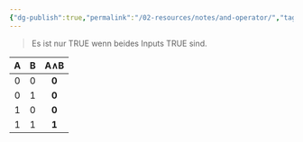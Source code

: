 ```yaml
---
{"dg-publish":true,"permalink":"/02-resources/notes/and-operator/","tags":["mathe","informatik/logik"],"noteIcon":"","updated":"2025-10-29T12:59:02.182+01:00"}
---
```



>Es ist nur TRUE wenn beides Inputs TRUE sind.

|  A  |  B  | **A∧B** |
| :-: | :-: | :-----: |
|  0  |  0  |  **0**  |
|  0  |  1  |  **0**  |
|  1  |  0  |  **0**  |
|  1  |  1  |  **1**  |
<style> .container {font-family: sans-serif; text-align: center;} .button-wrapper button {z-index: 1;height: 40px; width: 100px; margin: 10px;padding: 5px;} .excalidraw .App-menu_top .buttonList { display: flex;} .excalidraw-wrapper { height: 800px; margin: 50px; position: relative;} :root[dir="ltr"] .excalidraw .layer-ui__wrapper .zen-mode-transition.App-menu_bottom--transition-left {transform: none;} </style><script src="https://cdn.jsdelivr.net/npm/react@17/umd/react.production.min.js"></script><script src="https://cdn.jsdelivr.net/npm/react-dom@17/umd/react-dom.production.min.js"></script><script type="text/javascript" src="https://cdn.jsdelivr.net/npm/@excalidraw/excalidraw@0/dist/excalidraw.production.min.js"></script><div id="AND-Operator_2024-07-26_1354.31.excalidraw.md1"></div><script>(function(){const InitialData={"type":"excalidraw","version":2,"source":"https://github.com/zsviczian/obsidian-excalidraw-plugin/releases/tag/2.2.10","elements":[{"id":"8TimtquVFMVxMLRDl5raA","type":"ellipse","x":-384,"y":-85.2421875,"width":24,"height":22,"angle":0,"strokeColor":"#1e1e1e","backgroundColor":"transparent","fillStyle":"solid","strokeWidth":2,"strokeStyle":"solid","roughness":1,"opacity":100,"groupIds":[],"frameId":null,"index":"a0","roundness":{"type":2},"seed":50019803,"version":39,"versionNonce":284622837,"isDeleted":false,"boundElements":null,"updated":1721995012653,"link":null,"locked":false},{"type":"ellipse","version":29,"versionNonce":1559631707,"index":"a1","isDeleted":false,"id":"0z135kkqZ47buqjJU_qBp","fillStyle":"solid","strokeWidth":2,"strokeStyle":"solid","roughness":1,"opacity":100,"angle":0,"x":-383,"y":-26.2421875,"strokeColor":"#1e1e1e","backgroundColor":"transparent","width":24,"height":22,"seed":1500808725,"groupIds":[],"frameId":null,"roundness":{"type":2},"boundElements":[],"updated":1721995006317,"link":null,"locked":false},{"id":"ZCGSHYtXXPXeugWXClRJr","type":"line","x":-373,"y":-84.2421875,"width":0,"height":74,"angle":0,"strokeColor":"#1e1e1e","backgroundColor":"transparent","fillStyle":"solid","strokeWidth":2,"strokeStyle":"solid","roughness":1,"opacity":100,"groupIds":[],"frameId":null,"index":"a3","roundness":{"type":2},"seed":1794862651,"version":38,"versionNonce":1542474939,"isDeleted":false,"boundElements":null,"updated":1721995026341,"link":null,"locked":false,"points":[[0,0],[0,-74]],"lastCommittedPoint":null,"startBinding":null,"endBinding":null,"startArrowhead":null,"endArrowhead":null},{"id":"dG40YbxHT7XNmZynYkiZu","type":"line","x":-372,"y":-158.2421875,"width":147,"height":0,"angle":0,"strokeColor":"#1e1e1e","backgroundColor":"transparent","fillStyle":"solid","strokeWidth":2,"strokeStyle":"solid","roughness":1,"opacity":100,"groupIds":[],"frameId":null,"index":"a4","roundness":{"type":2},"seed":56425819,"version":32,"versionNonce":641457179,"isDeleted":false,"boundElements":null,"updated":1721995032727,"link":null,"locked":false,"points":[[0,0],[147,0]],"lastCommittedPoint":null,"startBinding":null,"endBinding":null,"startArrowhead":null,"endArrowhead":null},{"type":"line","version":60,"versionNonce":224318875,"index":"a5","isDeleted":false,"id":"UoLp4E0oQLTtiHIXRv3T-","fillStyle":"solid","strokeWidth":2,"strokeStyle":"solid","roughness":1,"opacity":100,"angle":0,"x":-160.54196774326266,"y":-157.64643385313056,"strokeColor":"#1e1e1e","backgroundColor":"transparent","width":147,"height":0,"seed":227810421,"groupIds":[],"frameId":null,"roundness":{"type":2},"boundElements":[],"updated":1721995039214,"link":null,"locked":false,"startBinding":null,"endBinding":null,"lastCommittedPoint":null,"startArrowhead":null,"endArrowhead":null,"points":[[0,0],[147,0]]},{"type":"line","version":67,"versionNonce":111117339,"index":"a6","isDeleted":false,"id":"86jH9J3Bkw5a2xjIGhUk_","fillStyle":"solid","strokeWidth":2,"strokeStyle":"solid","roughness":1,"opacity":100,"angle":0,"x":51.45803225673734,"y":-157.64643385313056,"strokeColor":"#1e1e1e","backgroundColor":"transparent","width":147,"height":0,"seed":1249936469,"groupIds":[],"frameId":null,"roundness":{"type":2},"boundElements":[],"updated":1721995043799,"link":null,"locked":false,"startBinding":null,"endBinding":null,"lastCommittedPoint":null,"startArrowhead":null,"endArrowhead":null,"points":[[0,0],[147,0]]},{"id":"KGeo6JOo3JK0XZUgSZDO5","type":"line","x":-225,"y":-160.2421875,"width":51,"height":34,"angle":0,"strokeColor":"#1e1e1e","backgroundColor":"transparent","fillStyle":"solid","strokeWidth":2,"strokeStyle":"solid","roughness":1,"opacity":100,"groupIds":[],"frameId":null,"index":"a7","roundness":{"type":2},"seed":495187061,"version":104,"versionNonce":300817589,"isDeleted":false,"boundElements":null,"updated":1721995052569,"link":null,"locked":false,"points":[[0,0],[51,-34]],"lastCommittedPoint":null,"startBinding":null,"endBinding":null,"startArrowhead":null,"endArrowhead":null},{"type":"line","version":125,"versionNonce":1867006357,"index":"a8","isDeleted":false,"id":"TDc1NiAOUYxPZHQp995z2","fillStyle":"solid","strokeWidth":2,"strokeStyle":"solid","roughness":1,"opacity":100,"angle":0,"x":-15.41392689964735,"y":-157.91988636814057,"strokeColor":"#1e1e1e","backgroundColor":"transparent","width":51,"height":34,"seed":307206587,"groupIds":[],"frameId":null,"roundness":{"type":2},"boundElements":[],"updated":1721995058703,"link":null,"locked":false,"startBinding":null,"endBinding":null,"lastCommittedPoint":null,"startArrowhead":null,"endArrowhead":null,"points":[[0,0],[51,-34]]},{"id":"8H_1br_gap8tb698O8gxb","type":"ellipse","x":158,"y":-89.2421875,"width":80,"height":72,"angle":0,"strokeColor":"#1e1e1e","backgroundColor":"transparent","fillStyle":"solid","strokeWidth":2,"strokeStyle":"solid","roughness":1,"opacity":100,"groupIds":[],"frameId":null,"index":"a9","roundness":{"type":2},"seed":274374741,"version":135,"versionNonce":1100457141,"isDeleted":false,"boundElements":null,"updated":1721995226879,"link":null,"locked":false},{"id":"l6Sr4pizo1dvTRO1Kay39","type":"line","x":197,"y":-159.2421875,"width":0,"height":66,"angle":0,"strokeColor":"#1e1e1e","backgroundColor":"transparent","fillStyle":"solid","strokeWidth":2,"strokeStyle":"solid","roughness":1,"opacity":100,"groupIds":[],"frameId":null,"index":"aA","roundness":{"type":2},"seed":11616187,"version":33,"versionNonce":953370843,"isDeleted":false,"boundElements":null,"updated":1721995222844,"link":null,"locked":false,"points":[[0,0],[0,66]],"lastCommittedPoint":null,"startBinding":null,"endBinding":null,"startArrowhead":null,"endArrowhead":null},{"type":"line","version":56,"versionNonce":1439812635,"index":"aB","isDeleted":false,"id":"aRub7Fq-cRbQpHTskw0vW","fillStyle":"solid","strokeWidth":2,"strokeStyle":"solid","roughness":1,"opacity":100,"angle":0,"x":199.17998194135725,"y":-14.627953987456863,"strokeColor":"#1e1e1e","backgroundColor":"transparent","width":0,"height":66,"seed":1736869077,"groupIds":[],"frameId":null,"roundness":{"type":2},"boundElements":[],"updated":1721995234198,"link":null,"locked":false,"startBinding":null,"endBinding":null,"lastCommittedPoint":null,"startArrowhead":null,"endArrowhead":null,"points":[[0,0],[0,66]]},{"type":"line","version":60,"versionNonce":187871867,"index":"aC","isDeleted":false,"id":"JvuSC9Y8Dq-to09RzU3mI","fillStyle":"solid","strokeWidth":2,"strokeStyle":"solid","roughness":1,"opacity":100,"angle":0,"x":-372.0442621340789,"y":72.60240865908563,"strokeColor":"#1e1e1e","backgroundColor":"transparent","width":0,"height":74,"seed":102749653,"groupIds":[],"frameId":null,"roundness":{"type":2},"boundElements":[],"updated":1721995246622,"link":null,"locked":false,"startBinding":null,"endBinding":null,"lastCommittedPoint":null,"startArrowhead":null,"endArrowhead":null,"points":[[0,0],[0,-74]]},{"id":"G7OG2Fv0GBwaZ89utwoIM","type":"line","x":-373,"y":73.7578125,"width":573,"height":6,"angle":0,"strokeColor":"#1e1e1e","backgroundColor":"transparent","fillStyle":"solid","strokeWidth":2,"strokeStyle":"solid","roughness":1,"opacity":100,"groupIds":[],"frameId":null,"index":"aD","roundness":{"type":2},"seed":1341876245,"version":94,"versionNonce":1944198805,"isDeleted":false,"boundElements":null,"updated":1721995259141,"link":null,"locked":false,"points":[[0,0],[573,-6]],"lastCommittedPoint":null,"startBinding":null,"endBinding":null,"startArrowhead":null,"endArrowhead":null},{"id":"scq-jgGyWZn3_f4XSapDA","type":"line","x":199,"y":46.7578125,"width":1,"height":21,"angle":0,"strokeColor":"#1e1e1e","backgroundColor":"transparent","fillStyle":"solid","strokeWidth":2,"strokeStyle":"solid","roughness":1,"opacity":100,"groupIds":[],"frameId":null,"index":"aE","roundness":{"type":2},"seed":61572085,"version":14,"versionNonce":538106997,"isDeleted":false,"boundElements":null,"updated":1721995272331,"link":null,"locked":false,"points":[[0,0],[-1,21]],"lastCommittedPoint":null,"startBinding":null,"endBinding":null,"startArrowhead":null,"endArrowhead":null},{"id":"KKvfZ-iGODt08NAo7Yt8D","type":"line","x":167,"y":-77.2421875,"width":60,"height":49,"angle":0,"strokeColor":"#1e1e1e","backgroundColor":"transparent","fillStyle":"solid","strokeWidth":2,"strokeStyle":"solid","roughness":1,"opacity":100,"groupIds":[],"frameId":null,"index":"aF","roundness":{"type":2},"seed":1155149307,"version":51,"versionNonce":1586656411,"isDeleted":false,"boundElements":null,"updated":1721995282633,"link":null,"locked":false,"points":[[0,0],[60,49]],"lastCommittedPoint":null,"startBinding":null,"endBinding":null,"startArrowhead":null,"endArrowhead":null},{"id":"27-KLDpVD2D1P1xykHogN","type":"line","x":228,"y":-77.2421875,"width":59,"height":49,"angle":0,"strokeColor":"#1e1e1e","backgroundColor":"transparent","fillStyle":"solid","strokeWidth":2,"strokeStyle":"solid","roughness":1,"opacity":100,"groupIds":[],"frameId":null,"index":"aG","roundness":{"type":2},"seed":1664035131,"version":49,"versionNonce":930624155,"isDeleted":false,"boundElements":null,"updated":1721995291120,"link":null,"locked":false,"points":[[0,0],[-59,49]],"lastCommittedPoint":null,"startBinding":null,"endBinding":null,"startArrowhead":null,"endArrowhead":null},{"id":"IwRYs3raXeQ7cNSCRnMMG","type":"line","x":-377,"y":-86.2421875,"width":77,"height":139,"angle":0,"strokeColor":"#1e1e1e","backgroundColor":"transparent","fillStyle":"solid","strokeWidth":2,"strokeStyle":"solid","roughness":1,"opacity":100,"groupIds":[],"frameId":null,"index":"a2","roundness":{"type":2},"seed":292898485,"version":38,"versionNonce":331569563,"isDeleted":true,"boundElements":null,"updated":1721995022039,"link":null,"locked":false,"points":[[0,0],[77,-139]],"lastCommittedPoint":null,"startBinding":null,"endBinding":null,"startArrowhead":null,"endArrowhead":null}],"appState":{"theme":"dark","viewBackgroundColor":"#ffffff","currentItemStrokeColor":"#1e1e1e","currentItemBackgroundColor":"transparent","currentItemFillStyle":"solid","currentItemStrokeWidth":2,"currentItemStrokeStyle":"solid","currentItemRoughness":1,"currentItemOpacity":100,"currentItemFontFamily":1,"currentItemFontSize":20,"currentItemTextAlign":"left","currentItemStartArrowhead":null,"currentItemEndArrowhead":"arrow","scrollX":857.5,"scrollY":476.7578125,"zoom":{"value":1},"currentItemRoundness":"round","gridSize":null,"gridColor":{"Bold":"#C9C9C9FF","Regular":"#EDEDEDFF"},"currentStrokeOptions":null,"previousGridSize":null,"frameRendering":{"enabled":true,"clip":true,"name":true,"outline":true},"objectsSnapModeEnabled":false},"files":{}};InitialData.scrollToContent=true;App=()=>{const e=React.useRef(null),t=React.useRef(null),[n,i]=React.useState({width:void 0,height:void 0});return React.useEffect(()=>{i({width:t.current.getBoundingClientRect().width,height:t.current.getBoundingClientRect().height});const e=()=>{i({width:t.current.getBoundingClientRect().width,height:t.current.getBoundingClientRect().height})};return window.addEventListener("resize",e),()=>window.removeEventListener("resize",e)},[t]),React.createElement(React.Fragment,null,React.createElement("div",{className:"excalidraw-wrapper",ref:t},React.createElement(ExcalidrawLib.Excalidraw,{ref:e,width:n.width,height:n.height,initialData:InitialData,viewModeEnabled:!0,zenModeEnabled:!0,gridModeEnabled:!1})))},excalidrawWrapper=document.getElementById("AND-Operator_2024-07-26_1354.31.excalidraw.md1");ReactDOM.render(React.createElement(App),excalidrawWrapper);})();</script>